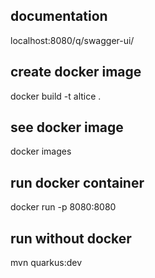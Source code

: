 ## documentation
localhost:8080/q/swagger-ui/

## create docker image
docker build -t altice .

## see docker image
docker images

## run docker container
docker run -p 8080:8080 <IMAGE ID>

## run without docker
mvn quarkus:dev


